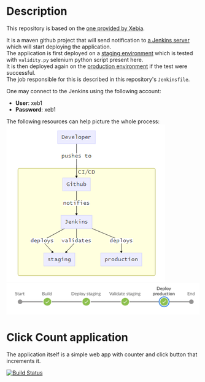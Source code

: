 # Description

This repository is based on the [one provided by Xebia](https://github.com/xebia-france/click-count).  

It is a maven github project that will send notification to [a Jenkins server](http://ec2-18-219-98-8.us-east-2.compute.amazonaws.com/) which will start deploying the application.  
The application is first deployed on a [staging environment](http://ec2-3-136-23-215.us-east-2.compute.amazonaws.com/clickCount/) which is tested with `validity.py` selenium python script present here.  
It is then deployed again on the [production environment](http://ec2-18-222-7-27.us-east-2.compute.amazonaws.com/clickCount/) if the test were successful.  
The job responsible for this is described in this repository's `Jenkinsfile`.  

One may connect to the Jenkins using the following account:
 * **User**: xeb1
 * **Password**: xeb1


The following resources can help picture the whole process:  
![cicd](resources/cicd.png)
![pipeline](resources/pipeline.png)

# Click Count application

The application itself is a simple web app with counter and click button that increments it.

[![Build Status](https://travis-ci.org/xebia-france/click-count.svg)](https://travis-ci.org/xebia-france/click-count)
